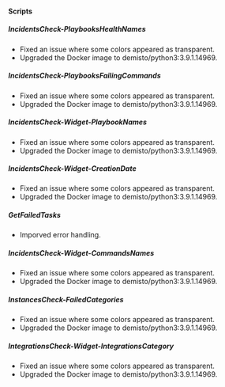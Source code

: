 
#### Scripts
##### IncidentsCheck-PlaybooksHealthNames
- Fixed an issue where some colors appeared as transparent.
- Upgraded the Docker image to demisto/python3:3.9.1.14969.
##### IncidentsCheck-PlaybooksFailingCommands
- Fixed an issue where some colors appeared as transparent.
- Upgraded the Docker image to demisto/python3:3.9.1.14969.
##### IncidentsCheck-Widget-PlaybookNames
- Fixed an issue where some colors appeared as transparent.
- Upgraded the Docker image to demisto/python3:3.9.1.14969.
##### IncidentsCheck-Widget-CreationDate
- Fixed an issue where some colors appeared as transparent.
- Upgraded the Docker image to demisto/python3:3.9.1.14969.
##### GetFailedTasks
- Imporved error handling.
##### IncidentsCheck-Widget-CommandsNames
- Fixed an issue where some colors appeared as transparent.
- Upgraded the Docker image to demisto/python3:3.9.1.14969.
##### InstancesCheck-FailedCategories
- Fixed an issue where some colors appeared as transparent.
- Upgraded the Docker image to demisto/python3:3.9.1.14969.
##### IntegrationsCheck-Widget-IntegrationsCategory
- Fixed an issue where some colors appeared as transparent.
- Upgraded the Docker image to demisto/python3:3.9.1.14969.
